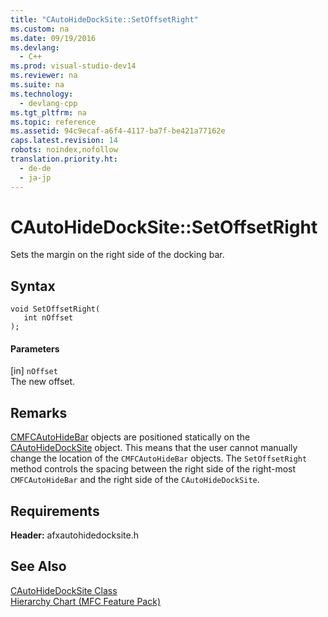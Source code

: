 ```yaml
---
title: "CAutoHideDockSite::SetOffsetRight"
ms.custom: na
ms.date: 09/19/2016
ms.devlang: 
  - C++
ms.prod: visual-studio-dev14
ms.reviewer: na
ms.suite: na
ms.technology: 
  - devlang-cpp
ms.tgt_pltfrm: na
ms.topic: reference
ms.assetid: 94c9ecaf-a6f4-4117-ba7f-be421a77162e
caps.latest.revision: 14
robots: noindex,nofollow
translation.priority.ht: 
  - de-de
  - ja-jp
---
```

# CAutoHideDockSite::SetOffsetRight
Sets the margin on the right side of the docking bar.  
  
## Syntax  
  
```  
void SetOffsetRight(  
   int nOffset   
);  
```  
  
#### Parameters  
 [in] `nOffset`  
 The new offset.  
  
## Remarks  
 [CMFCAutoHideBar](../vs140/CMFCAutoHideBar-Class.md) objects are positioned statically on the [CAutoHideDockSite](../vs140/CAutoHideDockSite-Class.md) object. This means that the user cannot manually change the location of the `CMFCAutoHideBar` objects. The `SetOffsetRight` method controls the spacing between the right side of the right-most `CMFCAutoHideBar` and the right side of the `CAutoHideDockSite`.  
  
## Requirements  
 **Header:** afxautohidedocksite.h  
  
## See Also  
 [CAutoHideDockSite Class](../vs140/CAutoHideDockSite-Class.md)   
 [Hierarchy Chart (MFC Feature Pack)](../vs140/Hierarchy-Chart.md)